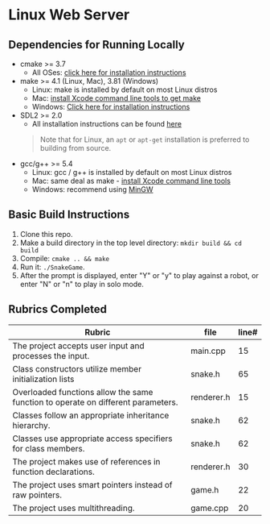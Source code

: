 # Linux Web Server

## Dependencies for Running Locally
* cmake >= 3.7
  * All OSes: [click here for installation instructions](https://cmake.org/install/)
* make >= 4.1 (Linux, Mac), 3.81 (Windows)
  * Linux: make is installed by default on most Linux distros
  * Mac: [install Xcode command line tools to get make](https://developer.apple.com/xcode/features/)
  * Windows: [Click here for installation instructions](http://gnuwin32.sourceforge.net/packages/make.htm)
* SDL2 >= 2.0
  * All installation instructions can be found [here](https://wiki.libsdl.org/Installation)
  >Note that for Linux, an `apt` or `apt-get` installation is preferred to building from source. 
* gcc/g++ >= 5.4
  * Linux: gcc / g++ is installed by default on most Linux distros
  * Mac: same deal as make - [install Xcode command line tools](https://developer.apple.com/xcode/features/)
  * Windows: recommend using [MinGW](http://www.mingw.org/)

## Basic Build Instructions

1. Clone this repo.
2. Make a build directory in the top level directory: `mkdir build && cd build`
3. Compile: `cmake .. && make`
4. Run it: `./SnakeGame`.
5. After the prompt is displayed, enter "Y" or "y" to play against a robot, or enter "N" or "n" to play in solo mode.

## Rubrics Completed
| Rubric | file | line# |
|----------|----------|----------|
|  The project accepts user input and processes the input.  |  main.cpp   | 15 |
|  Class constructors utilize member initialization lists  |   snake.h  |   65  |
| Overloaded functions allow the same function to operate on different parameters.| renderer.h | 15 |
| Classes follow an appropriate inheritance hierarchy.| snake.h | 62 |
|Classes use appropriate access specifiers for class members.| snake.h| 62|
|The project makes use of references in function declarations.|renderer.h|30|
|The project uses smart pointers instead of raw pointers.|game.h|22|
|The project uses multithreading.|game.cpp|20|
